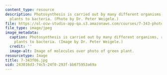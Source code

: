 ```yaml
---
content_type: resource
description: Photosynthesis is carried out by many different organisms, ranging from
  plants to bacteria. (Photo by Dr. Peter Weigele.)
file: https://ol-ocw-studio-app-qa.s3.amazonaws.com/courses/7-343-photosynthesis-life-from-light-fall-2006/243016d374c524f0293fbb675953a69a_7-343f06.jpg
file_type: image/jpeg
image_metadata:
  caption: Photosynthesis is carried out by many different organisms, ranging from
    plants to bacteria. (Image by Dr. Peter Weigele.)
  credit: ''
  image-alt: Image of molecules over photo of green plant.
resourcetype: Image
title: 7-343f06.jpg
uid: 243016d3-74c5-24f0-293f-bb675953a69a
---
```

